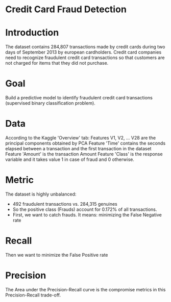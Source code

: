 # Credit Card Fraud Detection
# Introduction
The dataset contains 284,807 transactions made by credit cards during two days of September 2013 by european cardholders.
Credit card companies need to recognize fraudulent credit card transactions so that customers are not charged for items that they did not purchase.
# Goal
Build a predictive model to identify fraudulent credit card transactions (supervised binary classification problem).
# Data
According to the Kaggle 'Overview' tab:
Features V1, V2, ... V28 are the principal components obtained by PCA
Feature 'Time' contains the seconds elapsed between a transaction and the first transaction in the dataset
Feature 'Amount' is the transaction Amount
Feature 'Class' is the response variable and it takes value 1 in case of fraud and 0 otherwise.
# Metric
The dataset is highly unbalanced:
  - 492 fraudulent transactions vs. 284,315 genuines
  - So the positive class (Frauds) account for 0.172% of all transactions.
  - First, we want to catch frauds. It means: minimizing the False Negative rate
# Recall
Then we want to minimize the False Positive rate
# Precision
The Area under the Precision-Recall curve is the compromise metrics in this Precision-Recall trade-off.
